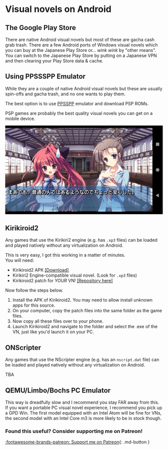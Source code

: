 # Visual novels on Android

## The Google Play Store  

There are native Android visual novels but most of these are gacha cash grab trash. There are a few Android ports of Windows visual novels which you can buy at the Japanese Play Store or... *wink* *wink* by "other means". You can switch to the Japanese Play Store by putting on a Japanese VPN and then clearing your Play Store data & cache.  

## Using PPSSSPP Emulator

While they are a couple of native Android visual novels but these are usually spin-offs and gacha trash, and no one wants to play them.

The best option is to use [PPSSPP](https://play.google.com/store/apps/details?id=org.ppsspp.ppsspp) emulator and download PSP ROMs.

PSP games are probably the best quality visual novels you can get on a mobile device.

![Image](img/vnpsp1.jpg)  

## Kirikiroid2

Any games that use the Kirikiri2 engine (e.g. has `.xp3` files) can be loaded and played natively without any virtualization on Android.  

This is very easy, I got this working in a matter of minutes.  
You will need:  
- Kirikiroid2 APK [[Download]](https://cdn.discordapp.com/attachments/813105334763126814/831315953081253938/kirikiri2.apk)  
- Kirikiri2 Engine-compatible visual novel. (Look for `.xp3` files)  
- Kirikiroid2 patch for *YOUR* VN! [[Repository here]](https://zeas2.github.io/Kirikiroid2_patch/patch/)  

Now follow the steps below.  

1. Install the APK of Kirikiroid2. You may need to allow install unknown apps for this source.  
2. On your computer, copy the patch files into the same folder as the game files.
3. Now copy all these files over to your phone.  
4. Launch Kirikiroid2 and navigate to the folder and select the .exe of the VN, just like you'd launch it on your PC.  

## ONScripter

Any games that use the NScripter engine (e.g. has an `nscript.dat` file) can be loaded and played natively without any virtualization on Android.  

TBA   

## QEMU/Limbo/Bochs PC Emulator  

This way is dreadfully slow and I recommend you stay FAR away from this. If you want a portable PC visual novel experience, I recommend you pick up a GPD Win. The first model equipped with an Intel Atom will be fine for VNs, the second model with an Intel Core m3 is more likely to be in stock though.  

<h3>Found this useful? Consider supporting me on Patreon!</h3>   

[:fontawesome-brands-patreon: Support me on Patreon](https://www.patreon.com/shoui){: .md-button }
